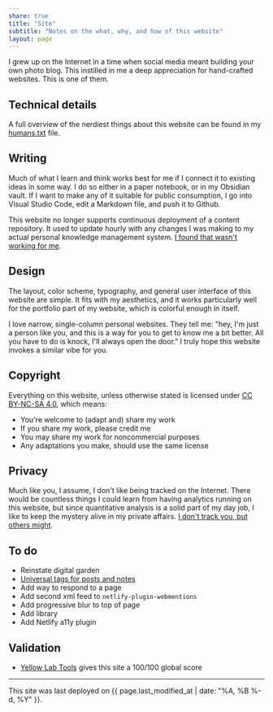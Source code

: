 ```yaml
---
share: true
title: "Site"
subtitle: "Notes on the what, why, and how of this website"
layout: page
---
```

I grew up on the Internet in a time when social media meant building your own photo blog. This instilled in me a deep appreciation for hand-crafted websites. This is one of them.

## Technical details
A full overview of the nerdiest things about this website can be found in my [humans.txt](/humans.txt) file.

## Writing
Much of what I learn and think works best for me if I connect it to existing ideas in some way. I do so either in a paper notebook, or in my Obsidian vault. If I want to make any of it suitable for public consumption, I go into Visual Studio Code, edit a Markdown file, and push it to Github.

This website no longer supports continuous deployment of a content repository. It used to update hourly with any changes I was making to my actual personal knowledge management system. [I found that wasn't working for me](https://tech.lgbt/@zinzy/109762215863198767).

## Design
The layout, color scheme, typography, and general user interface of this website are simple. It fits with my aesthetics, and it works particularly well for the portfolio part of my website, which is colorful enough in itself.

I love narrow, single-column personal websites. They tell me: "hey, I'm just a person like you, and this is a way for you to get to know me a bit better. All you have to do is knock, I'll always open the door." I truly hope this website invokes a similar vibe for you.

## Copyright
Everything on this website, unless otherwise stated is licensed under [CC BY-NC-SA 4.0](http://creativecommons.org/licenses/by-nc-sa/4.0/?ref=chooser-v1), which means: 

- You're welcome to (adapt and) share my work
- If you share my work, please credit me
- You may share my work for noncommercial purposes
- Any adaptations you make, should use the same license

## Privacy
Much like you, I assume, I don't like being tracked on the Internet. There would be countless things I could learn from having analytics running on this website, but since quantitative analysis is a solid part of my day job, I like to keep the mystery alive in my private affairs. [I don't track you, but others might](https://www.zylstra.org/blog/2020/01/i-dont-track-you-here-but-others-might/).

## To do
- Reinstate digital garden
- [Universal tags for posts and notes](https://github.com/jekyll/jekyll-archives/pull/88)
- Add way to respond to a page
- Add second xml feed to `netlify-plugin-webmentions`
- Add progressive blur to top of page  
- Add library  
- Add Netlify a11y plugin

## Validation
- [Yellow Lab Tools](https://yellowlab.tools/result/gisuezq3xg) gives this site a 100/100 global score

---

This site was last deployed on {{ page.last_modified_at | date: "%A, %B %-d, %Y" }}.